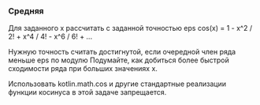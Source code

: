 ### Средняя

Для заданного x рассчитать с заданной точностью eps
cos(x) = 1 - x^2 / 2! + x^4 / 4! - x^6 / 6! + ...

Нужную точность считать достигнутой, если очередной член ряда меньше eps по модулю
Подумайте, как добиться более быстрой сходимости ряда при больших значениях x.

Использовать kotlin.math.cos и другие стандартные реализации функции косинуса в этой задаче запрещается.